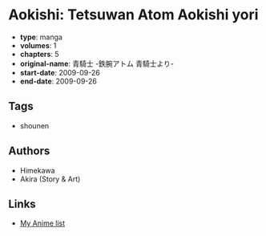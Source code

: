 # Aokishi: Tetsuwan Atom Aokishi yori

-   **type**: manga
-   **volumes**: 1
-   **chapters**: 5
-   **original-name**: 青騎士 -鉄腕アトム 青騎士より-
-   **start-date**: 2009-09-26
-   **end-date**: 2009-09-26

## Tags

-   shounen

## Authors

-   Himekawa
-   Akira (Story & Art)

## Links

-   [My Anime list](https://myanimelist.net/manga/100039/Aokishi__Tetsuwan_Atom_Aokishi_yori)
